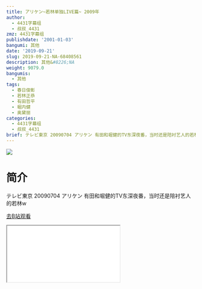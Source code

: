 ```yaml
---
title: アリケン~若林单独LIVE篇~ 2009年
author:
  - 4431字幕组
  - 叔叔_4431
zmz: 4431字幕组
publishdate: '2001-01-03'
bangumi: 其他
date: '2019-09-21'
slug: 2019-09-21-NA-68408561
description: 其他&#8226;NA
weight: 9079.0
bangumis:
  - 其他
tags:
  - 春日俊彰
  - 若林正恭
  - 有田哲平
  - 堀内健
  - 奥黛丽
categories:
  - 4431字幕组
  - 叔叔_4431
brief: テレビ東京 20090704 アリケン 有田和堀健的TV东深夜番，当时还是陪衬艺人的若林w
---
```

![](https://raw.githubusercontent.com/tcgriffith/owaraisite/master/static/tmpimg/691fbe4afc9617c8acef2e2019d58479b0fc9304.jpg.480.jpg)
# 简介  
テレビ東京 20090704 アリケン
有田和堀健的TV东深夜番，当时还是陪衬艺人的若林w  

[去B站观看](https://www.bilibili.com/video/av68408561/)
<div class ="resp-container"><iframe class="testiframe" src="//player.bilibili.com/player.html?aid=68408561"", scrolling="no", allowfullscreen="true" > </iframe></div> 
